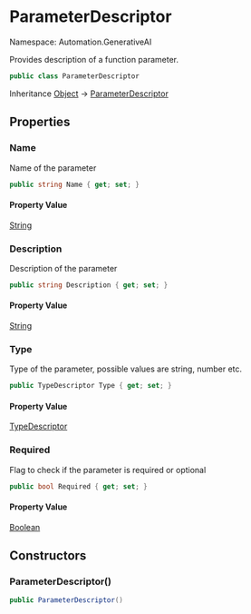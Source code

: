 # ParameterDescriptor

Namespace: Automation.GenerativeAI

Provides description of a function parameter.

```csharp
public class ParameterDescriptor
```

Inheritance [Object](https://docs.microsoft.com/en-us/dotnet/api/system.object) → [ParameterDescriptor](./automation.generativeai.parameterdescriptor.md)

## Properties

### **Name**

Name of the parameter

```csharp
public string Name { get; set; }
```

#### Property Value

[String](https://docs.microsoft.com/en-us/dotnet/api/system.string)<br>

### **Description**

Description of the parameter

```csharp
public string Description { get; set; }
```

#### Property Value

[String](https://docs.microsoft.com/en-us/dotnet/api/system.string)<br>

### **Type**

Type of the parameter, possible values are string, number etc.

```csharp
public TypeDescriptor Type { get; set; }
```

#### Property Value

[TypeDescriptor](./automation.generativeai.typedescriptor.md)<br>

### **Required**

Flag to check if the parameter is required or optional

```csharp
public bool Required { get; set; }
```

#### Property Value

[Boolean](https://docs.microsoft.com/en-us/dotnet/api/system.boolean)<br>

## Constructors

### **ParameterDescriptor()**

```csharp
public ParameterDescriptor()
```
